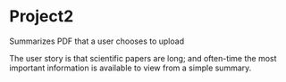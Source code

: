 # Project2

Summarizes PDF that a user chooses to upload

The user story is that scientific papers are long; and often-time the most important information is available to view from a simple summary.
